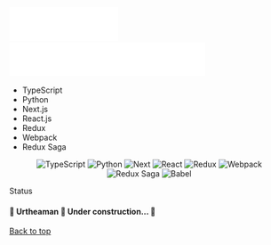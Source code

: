 <div id="top">
	<img alt="About me" title="About me" height="60" fill="rgb(255, 255, 255)" src="./about-me.svg" />
</div>

<img alt="Programming Tech" title="Programming Tech" height="60" fill="rgb(255, 255, 255)" src="./programming-tech.svg" />
<ul>
<li>
  TypeScript
</li>
<li>
Python
  </li>
  <li>
  Next.js
  </li>
  <li>
  React.js
  </li>
  <li>
  Redux
  </li>
  <li>
  Webpack
  </li>
  <li>
  Redux Saga
</li>
</ul>

<div align="center">
	<img alt="TypeScript" title="TypeScript" width="32" height="32" src="https://cdn-images-1.medium.com/max/1200/1*mn6bOs7s6Qbao15PMNRyOA.png">
	<img alt="Python" title="Python" width="32" height="32" src="https://th.bing.com/th/id/OIP.5kvpxVbWPk7jHs3psz0BowHaGf?pid=ImgDet&rs=1">
	<img alt="Next" width="32" height="32" title="Next" src="https://cdn.auth0.com/blog/next3/logo.png">
	<img alt="React" title="React" width="32" height="32" src="https://th.bing.com/th/id/R.f81a6f373c244b1f70f4b7402b5ab372?rik=rbXh4ieLuKt%2bmA&riu=http%3a%2f%2flogos-download.com%2fwp-content%2fuploads%2f2016%2f09%2fReact_logo_logotype_emblem.png&ehk=QhGOkKcUKCU7FBQgHOajOiJqJBACUTD2Ni6LsfqzCEA%3d&risl=&pid=ImgRaw&r=0">
	<img alt="Redux" title="Redux" width="32" height="32" src="https://careers.veepee.com/wp-content/uploads/TECHNO_Redux-Logo.png">
	<img alt="Webpack" title="Webpack" width="32" height="32" src="https://raw.githubusercontent.com/webpack/media/master/logo/icon-square-big.png">
	<img alt="Redux Saga" title="Redux Saga" width="40" src="https://cdn.freebiesupply.com/logos/large/2x/redux-saga-logo-png-transparent.png">
	<img alt="Babel" title="Babel" width="50" src="https://raw.githubusercontent.com/babel/logo/master/babel.png">
</div>

Status

<h4>
	🚧  Urtheaman 🚀 Under construction...  🚧
</h4>

<a href="#top">Back to top</a>
